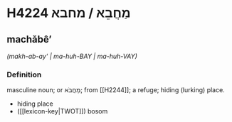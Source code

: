 # H4224 מַחֲבֵא / מחבא

## machăbêʼ

_(makh-ab-ay' | ma-huh-BAY | ma-huh-VAY)_

### Definition

masculine noun; or מַחֲבֹא; from [[H2244]]; a refuge; hiding (lurking) place.

- hiding place
- ([[lexicon-key|TWOT]]) bosom

